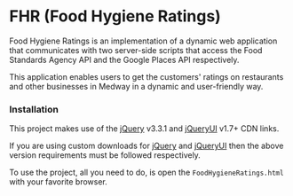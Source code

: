 # FHR (Food Hygiene Ratings)

Food Hygiene Ratings is an implementation of a dynamic web application that communicates with two server-side scripts that access the Food Standards Agency API and the Google Places API respectively.

This application enables users to get the customers' ratings on restaurants and other businesses in Medway in a dynamic and user-friendly way.


### Installation

This project makes use of the [jQuery](https://jquery.com/) v3.3.1 and [jQueryUI](https://jqueryui.com/) v1.7+ CDN links.

If you are using custom downloads for [jQuery](https://jquery.com/) and [jQueryUI](https://jqueryui.com/) then the above version requirements must be followed respectively.

To use the project, all you need to do, is open the `FoodHygieneRatings.html` with your favorite browser.
